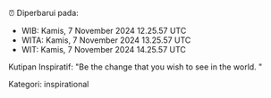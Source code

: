 ⏰ Diperbarui pada:
- WIB: Kamis, 7 November 2024 12.25.57 UTC
- WITA: Kamis, 7 November 2024 13.25.57 UTC
- WIT: Kamis, 7 November 2024 14.25.57 UTC

Kutipan Inspiratif:
"Be the change that you wish to see in the world. "


Kategori: inspirational

